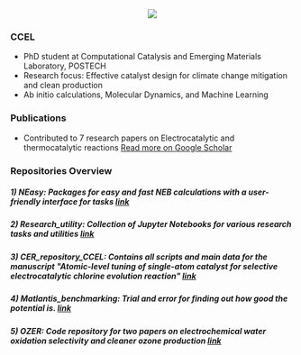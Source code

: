<div align= "center">
    <img src="https://capsule-render.vercel.app/api?type=waving&color=gradient&height=240&text=Hello%20!%20I'm%20Seokhyun Choung%20&animation=fadeIn&fontColor=ffffff&fontSize=30" />
    </div>

### CCEL
- PhD student at Computational Catalysis and Emerging Materials Laboratory, POSTECH
- Research focus: Effective catalyst design for climate change mitigation and clean production
- Ab initio calculations, Molecular Dynamics, and Machine Learning

### Publications 
- Contributed to 7 research papers on Electrocatalytic and thermocatalytic reactions [Read more on Google Scholar](https://scholar.google.com/citations?user=Y_M7TIMAAAAJ&hl=en)


### Repositories Overview
##### 1) NEasy: Packages for easy and fast NEB calculations with a user-friendly interface for tasks [link](https://github.com/s-choung/NEasy)
##### 2) Research_utility: Collection of Jupyter Notebooks for various research tasks and utilities [link](https://github.com/s-choung/Research_utility)
##### 3) CER_repository_CCEL: Contains all scripts and main data for the manuscript "Atomic-level tuning of single-atom catalyst for selective electrocatalytic chlorine evolution reaction" [link](https://github.com/s-choung/CER_repository_CCEL)
##### 4) Matlantis_benchmarking: Trial and error for finding out how good the potential is. [link](https://github.com/s-choung/Matlantis_benchmarking)
##### 5) OZER: Code repository for two papers on electrochemical water oxidation selectivity and cleaner ozone production [link](https://github.com/s-choung/OZER)

